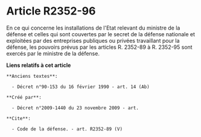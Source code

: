 # Article R2352-96

En ce qui concerne les installations de l'Etat relevant du ministre de la défense et celles qui sont couvertes par le secret
de la défense nationale et exploitées par des entreprises publiques ou privées travaillant pour la défense, les pouvoirs
prévus par les articles R. 2352-89 à R. 2352-95 sont exercés par le ministre de la défense.

**Liens relatifs à cet article**

	**Anciens textes**:

	  - Décret n°90-153 du 16 février 1990 - art. 14 (Ab)

	**Créé par**:

	  - Décret n°2009-1440 du 23 novembre 2009 - art.

	**Cite**:

	  - Code de la défense. - art. R2352-89 (V)
